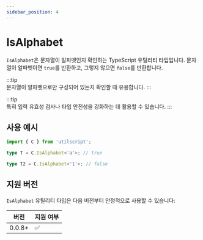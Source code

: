 ```yaml
---
sidebar_position: 4
---
```


# IsAlphabet

`IsAlphabet`은 문자열이 알파벳인지 확인하는 TypeScript 유틸리티 타입입니다. 문자열이 알파벳이면 `true`를 반환하고, 그렇지 않으면 `false`를 반환합니다.

:::tip  
문자열이 알파벳으로만 구성되어 있는지 확인할 때 유용합니다.
:::

:::tip  
특히 입력 유효성 검사나 타입 안전성을 강화하는 데 활용할 수 있습니다.
:::

## 사용 예시

```ts
import { C } from 'utilscript';

type T = C.IsAlphabet<'a'>; // true

type T2 = C.IsAlphabet<'1'>; // false
```

## 지원 버전

`IsAlphabet` 유틸리티 타입은 다음 버전부터 안정적으로 사용할 수 있습니다:

| 버전   | 지원 여부 |
| ------ | --------- |
| 0.0.8+ | ✅        |
